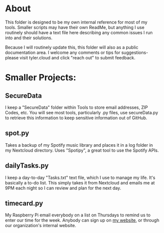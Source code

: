 # About

This folder is designed to be my own internal reference for most of my tools. Smaller scripts may have their own ReadMe, but anything I use routinely should have a text file here describing any common issues I run into and their solutions.

Because I will routinely update this, this folder will also as a public documentation area. I welcome any comments or tips for suggestions- please visit tyler.cloud and click "reach out" to submit feedback.

# Smaller Projects:

## SecureData

I keep a "SecureData" folder within Tools to store email addresses, ZIP Codes, etc.
You will see most tools, particularly .py files, use secureData.py to retrieve this information to keep sensitive information out of GitHub.

## spot.py

Takes a backup of my Spotify music library and places it in a log folder in my Nextcloud directory. Uses "Spotipy", a great tool to use the Spotify APIs.

## dailyTasks.py

I keep a day-to-day "Tasks.txt" text file, which I use to manage my life. It's basically a to-do list. This simply takes it from Nextcloud and emails me at 9PM each night so I can review and plan for the next day.

## timecard.py

My Raspberry Pi email everybody on a list on Thursdays to remind us to enter our time for the week. Anybody can sign up on [my website](https://tyler.cloud/timecard), or through our organization's internal website.